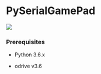 # PySerialGamePad

![](https://lh3.googleusercontent.com/iBZVLPZU6c4xYorTG09CvIIJYKaYW1yAaip6r9eeXG9eAL_5lYEXBOJ-oHLTzl1Z2YeYaucMhKEdyWsCLCy62z_IqyKHFILhnIVjfvrR2SUCQKsGOL14tFEhRQvqbS_qc7mEL8qXKQ)


### Prerequisites
- Python 3.6.x

- odrive v3.6
